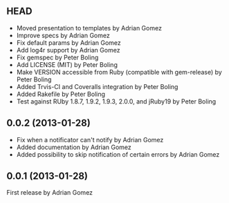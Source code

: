 ## HEAD
- Moved presentation to templates by Adrian Gomez
- Improve specs by Adrian Gomez
- Fix default params by Adrian Gomez
- Add log4r support by Adrian Gomez
- Fix gemspec by Peter Boling
- Add LICENSE (MIT) by Peter Boling
- Make VERSION accessible from Ruby (compatible with gem-release) by Peter Boling
- Added Trvis-CI and Coveralls integration by Peter Boling
- Added Rakefile by Peter Boling
- Test against RUby 1.8.7, 1.9.2, 1.9.3, 2.0.0, and jRuby19 by Peter Boling

## 0.0.2 (2013-01-28)
- Fix when a notificator can't notify by Adrian Gomez
- Added documentation by Adrian Gomez
- Added possibility to skip notification of certain errors by Adrian Gomez

## 0.0.1 (2013-01-28)

First release by Adrian Gomez
